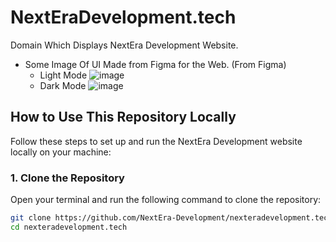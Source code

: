 # NextEraDevelopment.tech

Domain Which Displays NextEra Development Website.

- Some Image Of UI Made from Figma for the Web. (From Figma)
   * Light Mode
     ![image](https://github.com/user-attachments/assets/ef65bb8f-7757-4b05-9d4c-434298043076)
   * Dark Mode 
     ![image](https://github.com/user-attachments/assets/d02ce266-709b-4524-80d6-c36bcf942999)


## How to Use This Repository Locally

Follow these steps to set up and run the NextEra Development website locally on your machine:

### 1. Clone the Repository
Open your terminal and run the following command to clone the repository:
```sh
git clone https://github.com/NextEra-Development/nexteradevelopment.tech.git
cd nexteradevelopment.tech
